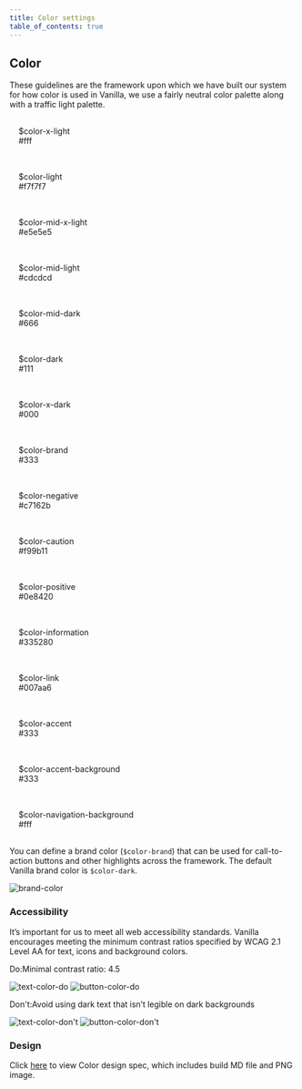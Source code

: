 ```yaml
---
title: Color settings
table_of_contents: true
---
```


## Color

These guidelines are the framework upon which we have built our system for how color is used in Vanilla, we use a fairly neutral color palette along with a traffic light palette.

<div class="u-equal-height">
  <div class="col-3 p-card u-no-padding">
    <div class="p-strip is-shallow is-bordered" style="background-color: #fff"></div>
    <p class="p-card__content u-no-margin" style="padding: 1rem">
      $color-x-light<br><span class="p-muted-heading">#fff</span>
    </p>
  </div>
  <div class="col-3 p-card u-no-padding">
    <div class="p-strip is-shallow is-bordered" style="background-color: #f7f7f7"></div>
    <p class="p-card__content u-no-margin" style="padding: 1rem">
      $color-light<br><span class="p-muted-heading">#f7f7f7</span>
    </p>
  </div>
  <div class="col-3 p-card u-no-padding">
    <div class="p-strip is-shallow is-bordered" style="background-color: #e5e5e5"></div>
    <p class="p-card__content u-no-margin" style="padding: 1rem">
      $color-mid-x-light<br><span class="p-muted-heading">#e5e5e5</span>
    </p>
  </div>
  <div class="col-3 p-card u-no-padding">
    <div class="p-strip is-shallow is-bordered" style="background-color: #cdcdcd"></div>
    <p class="p-card__content u-no-margin" style="padding: 1rem">
      $color-mid-light<br><span class="p-muted-heading">#cdcdcd</span>
    </p>
  </div>
</div>
<div class="u-equal-height">
  <div class="col-3 p-card u-no-padding">
    <div class="p-strip is-shallow is-bordered" style="background-color: #666"></div>
    <p class="p-card__content u-no-margin" style="padding: 1rem">
      $color-mid-dark<br><span class="p-muted-heading">#666</span>
    </p>
  </div>
  <div class="col-3 p-card u-no-padding">
    <div class="p-strip is-shallow is-bordered" style="background-color: #111"></div>
    <p class="p-card__content u-no-margin" style="padding: 1rem">
      $color-dark<br><span class="p-muted-heading">#111</span>
    </p>
  </div>
  <div class="col-3 p-card u-no-padding">
    <div class="p-strip is-shallow is-bordered" style="background-color: #000"></div>
    <p class="p-card__content u-no-margin" style="padding: 1rem">
      $color-x-dark<br><span class="p-muted-heading">#000</span>
    </p>
  </div>
  <div class="col-3 p-card u-no-padding">
    <div class="p-strip is-shallow is-bordered" style="background-color: #333"></div>
    <p class="p-card__content u-no-margin" style="padding: 1rem">
      $color-brand<br><span class="p-muted-heading">#333</span>
    </p>
  </div>
</div>
<div class="u-equal-height">
  <div class="col-3 p-card u-no-padding">
    <div class="p-strip is-shallow is-bordered" style="background-color: #c7162b"></div>
    <p class="p-card__content u-no-margin" style="padding: 1rem">
      $color-negative<br><span class="p-muted-heading">#c7162b</span>
    </p>
  </div>
  <div class="col-3 p-card u-no-padding">
    <div class="p-strip is-shallow is-bordered" style="background-color: #f99b11"></div>
    <p class="p-card__content u-no-margin" style="padding: 1rem">
      $color-caution<br><span class="p-muted-heading">#f99b11</span>
    </p>
  </div>
  <div class="col-3 p-card u-no-padding">
    <div class="p-strip is-shallow is-bordered" style="background-color: #0e8420"></div>
    <p class="p-card__content u-no-margin" style="padding: 1rem">
      $color-positive<br><span class="p-muted-heading">#0e8420</span>
    </p>
  </div>
  <div class="col-3 p-card u-no-padding">
    <div class="p-strip is-shallow is-bordered" style="background-color: #335280"></div>
    <p class="p-card__content u-no-margin" style="padding: 1rem">
      $color-information<br><span class="p-muted-heading">#335280</span>
    </p>
  </div>
</div>
<div class="u-equal-height">
  <div class="col-3 p-card u-no-padding">
    <div class="p-strip is-shallow is-bordered" style="background-color: #007aa6"></div>
    <p class="p-card__content u-no-margin" style="padding: 1rem">
      $color-link<br><span class="p-muted-heading">#007aa6</span>
    </p>
  </div>
  <div class="col-3 p-card u-no-padding">
    <div class="p-strip is-shallow is-bordered" style="background-color: #333"></div>
    <p class="p-card__content u-no-margin" style="padding: 1rem">
      $color-accent<br><span class="p-muted-heading">#333</span>
    </p>
  </div>
  <div class="col-3 p-card u-no-padding">
    <div class="p-strip is-shallow is-bordered" style="background-color: #333"></div>
    <p class="p-card__content u-no-margin" style="padding: 1rem">
      $color-accent-background<br><span class="p-muted-heading">#333</span>
    </p>
  </div>
  <div class="col-3 p-card u-no-padding">
    <div class="p-strip is-shallow is-bordered" style="background-color: #fff"></div>
    <p class="p-card__content u-no-margin" style="padding: 1rem">
      $color-navigation-background<br><span class="p-muted-heading">#fff</span>
    </p>
  </div>
</div>

You can define a brand color (`$color-brand`) that can be used for call-to-action buttons and other highlights across the framework. The default Vanilla brand color is `$color-dark`.

<img class="p-image--bordered" src="https://assets.ubuntu.com/v1/7446a44a-basics-brand-color.png" alt="brand-color">

### Accessibility

It’s important for us to meet all web accessibility standards. Vanilla encourages meeting the minimum contrast ratios specified by WCAG 2.1 Level AA for text, icons and background colors.

<div class="row">
   <div class="col-6">
   <div class="p-notification--positive">
   <p class="p-notification__response"><span class="p-notification__status">Do:</span>Minimal contrast ratio: 4.5</p>
   </div>
   <img class="p-image--bordered" src="https://assets.ubuntu.com/v1/9e60d838-basics-text-color-do.png" alt="text-color-do">
   <img class="p-image--bordered" src="https://assets.ubuntu.com/v1/a55aa80e-basics-button-color-do.png" alt="button-color-do">
   </div>
  <div class="col-6">
  <div class="p-notification--negative">
  <p class="p-notification__response"><span class="p-notification__status">Don't:</span>Avoid using dark text that isn’t legible on dark backgrounds</p>
  </div>
  <img class="p-image--bordered" src="https://assets.ubuntu.com/v1/9f98d99d-basics-text-color-don%27t.png" alt="text-color-don't">
  <img class="p-image--bordered" src="https://assets.ubuntu.com/v1/4b8dc06e-basics-button-color-don%27t.png" alt="button-color-don't">
  </div>
</div>

### Design
Click [here](https://github.com/ubuntudesign/vanilla-design/tree/master/Color) to view Color design spec, which includes build MD file and PNG image.
